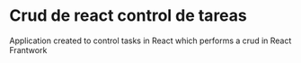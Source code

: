 # Crud de react control de tareas


Application created to control tasks in React which performs a crud in React Frantwork
